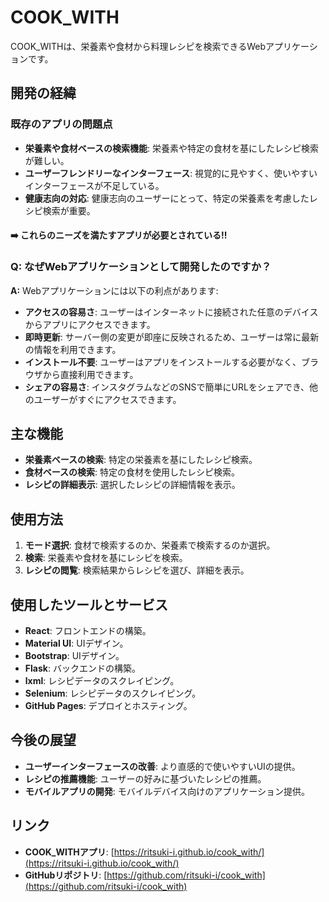 # COOK_WITH

COOK_WITHは、栄養素や食材から料理レシピを検索できるWebアプリケーションです。

## 開発の経緯

### 既存のアプリの問題点

- **栄養素や食材ベースの検索機能**: 栄養素や特定の食材を基にしたレシピ検索が難しい。
- **ユーザーフレンドリーなインターフェース**: 視覚的に見やすく、使いやすいインターフェースが不足している。
- **健康志向の対応**: 健康志向のユーザーにとって、特定の栄養素を考慮したレシピ検索が重要。

#### ➡️ これらのニーズを満たすアプリが必要とされている!!

### Q: なぜWebアプリケーションとして開発したのですか？

**A:** Webアプリケーションには以下の利点があります:

- **アクセスの容易さ**: ユーザーはインターネットに接続された任意のデバイスからアプリにアクセスできます。
- **即時更新**: サーバー側の変更が即座に反映されるため、ユーザーは常に最新の情報を利用できます。
- **インストール不要**: ユーザーはアプリをインストールする必要がなく、ブラウザから直接利用できます。
- **シェアの容易さ**: インスタグラムなどのSNSで簡単にURLをシェアでき、他のユーザーがすぐにアクセスできます。

## 主な機能

- **栄養素ベースの検索**: 特定の栄養素を基にしたレシピ検索。
- **食材ベースの検索**: 特定の食材を使用したレシピ検索。
- **レシピの詳細表示**: 選択したレシピの詳細情報を表示。

## 使用方法

1. **モード選択**: 食材で検索するのか、栄養素で検索するのか選択。
2. **検索**: 栄養素や食材を基にレシピを検索。
3. **レシピの閲覧**: 検索結果からレシピを選び、詳細を表示。

## 使用したツールとサービス

- **React**: フロントエンドの構築。
- **Material UI**: UIデザイン。
- **Bootstrap**: UIデザイン。
- **Flask**: バックエンドの構築。
- **lxml**: レシピデータのスクレイピング。
- **Selenium**: レシピデータのスクレイピング。
- **GitHub Pages**: デプロイとホスティング。

## 今後の展望

- **ユーザーインターフェースの改善**: より直感的で使いやすいUIの提供。
- **レシピの推薦機能**: ユーザーの好みに基づいたレシピの推薦。
- **モバイルアプリの開発**: モバイルデバイス向けのアプリケーション提供。

## リンク

- **COOK_WITHアプリ**: [https://ritsuki-i.github.io/cook_with/](https://ritsuki-i.github.io/cook_with/)
- **GitHubリポジトリ**: [https://github.com/ritsuki-i/cook_with](https://github.com/ritsuki-i/cook_with)
